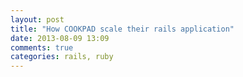 ```yaml
---
layout: post
title: "How COOKPAD scale their rails application"
date: 2013-08-09 13:09
comments: true
categories: rails, ruby
---
```


<script async class="speakerdeck-embed" data-id="e5e15630ac25013071b05a1918864baf" data-ratio="1.33333333333333" src="//speakerdeck.com/assets/embed.js"></script>
